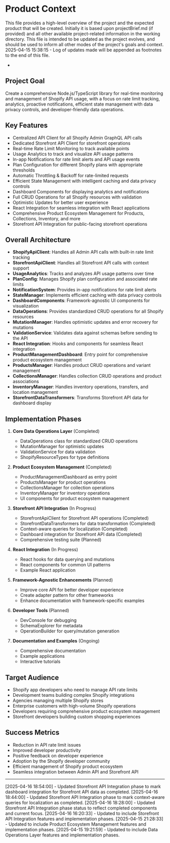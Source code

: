 # Product Context

This file provides a high-level overview of the project and the expected product that will be created. Initially it is based upon projectBrief.md (if provided) and all other available project-related information in the working directory. This file is intended to be updated as the project evolves, and should be used to inform all other modes of the project's goals and context.
2025-04-15 15:38:15 - Log of updates made will be appended as footnotes to the end of this file.

*

## Project Goal

Create a comprehensive Node.js/TypeScript library for real-time monitoring and management of Shopify API usage, with a focus on rate limit tracking, analytics, proactive notifications, efficient state management with data privacy controls, and developer-friendly data operations.

## Key Features

* Centralized API Client for all Shopify Admin GraphQL API calls
* Dedicated Storefront API Client for storefront operations
* Real-time Rate Limit Monitoring to track available points
* Usage Analytics to track and visualize API usage patterns
* In-app Notifications for rate limit alerts and API usage events
* Plan Configuration for different Shopify plans with appropriate thresholds
* Automatic Throttling & Backoff for rate-limited requests
* Efficient State Management with intelligent caching and data privacy controls
* Dashboard Components for displaying analytics and notifications
* Full CRUD Operations for all Shopify resources with validation
* Optimistic Updates for better user experience
* React Integration for seamless integration with React applications
* Comprehensive Product Ecosystem Management for Products, Collections, Inventory, and more
* Storefront API Integration for public-facing storefront operations

## Overall Architecture

* **ShopifyApiClient**: Handles all Admin API calls with built-in rate limit tracking
* **StorefrontApiClient**: Handles all Storefront API calls with context support
* **UsageAnalytics**: Tracks and analyzes API usage patterns over time
* **PlanConfig**: Manages Shopify plan configuration and associated rate limits
* **NotificationSystem**: Provides in-app notifications for rate limit alerts
* **StateManager**: Implements efficient caching with data privacy controls
* **DashboardComponents**: Framework-agnostic UI components for visualization
* **DataOperations**: Provides standardized CRUD operations for all Shopify resources
* **MutationManager**: Handles optimistic updates and error recovery for mutations
* **ValidationService**: Validates data against schemas before sending to the API
* **React Integration**: Hooks and components for seamless React integration
* **ProductManagementDashboard**: Entry point for comprehensive product ecosystem management
* **ProductsManager**: Handles product CRUD operations and variant management
* **CollectionsManager**: Handles collection CRUD operations and product associations
* **InventoryManager**: Handles inventory operations, transfers, and location management
* **StorefrontDataTransformers**: Transforms Storefront API data for dashboard display

## Implementation Phases

1. **Core Data Operations Layer** (Completed)
   - DataOperations class for standardized CRUD operations
   - MutationManager for optimistic updates
   - ValidationService for data validation
   - ShopifyResourceTypes for type definitions

2. **Product Ecosystem Management** (Completed)
   - ProductManagementDashboard as entry point
   - ProductsManager for product operations
   - CollectionsManager for collection operations
   - InventoryManager for inventory operations
   - UI components for product ecosystem management

3. **Storefront API Integration** (In Progress)
   - StorefrontApiClient for Storefront API operations (Completed)
   - StorefrontDataTransformers for data transformation (Completed)
   - Context-aware queries for localization (Completed)
   - Dashboard integration for Storefront API data (Completed)
   - Comprehensive testing suite (Planned)

4. **React Integration** (In Progress)
   - React hooks for data querying and mutations
   - React components for common UI patterns
   - Example React application

5. **Framework-Agnostic Enhancements** (Planned)
   - Improve core API for better developer experience
   - Create adapter pattern for other frameworks
   - Enhance documentation with framework-specific examples

6. **Developer Tools** (Planned)
   - DevConsole for debugging
   - SchemaExplorer for metadata
   - OperationBuilder for query/mutation generation

7. **Documentation and Examples** (Ongoing)
   - Comprehensive documentation
   - Example applications
   - Interactive tutorials

## Target Audience

* Shopify app developers who need to manage API rate limits
* Development teams building complex Shopify integrations
* Agencies managing multiple Shopify stores
* Enterprise customers with high-volume Shopify operations
* Developers requiring comprehensive product ecosystem management
* Storefront developers building custom shopping experiences

## Success Metrics

* Reduction in API rate limit issues
* Improved developer productivity
* Positive feedback on developer experience
* Adoption by the Shopify developer community
* Efficient management of Shopify product ecosystem
* Seamless integration between Admin API and Storefront API

---

[2025-04-16 18:54:00] - Updated Storefront API Integration phase to mark dashboard integration for Storefront API data as completed.
[2025-04-16 18:44:00] - Updated Storefront API Integration phase to mark context-aware queries for localization as completed.
[2025-04-16 18:28:00] - Updated Storefront API Integration phase status to reflect completed components and current focus.
[2025-04-16 16:20:33] - Updated to include Storefront API Integration features and implementation phases.
[2025-04-15 21:28:33] - Updated to include Product Ecosystem Management features and implementation phases.
[2025-04-15 19:21:59] - Updated to include Data Operations Layer features and implementation phases.